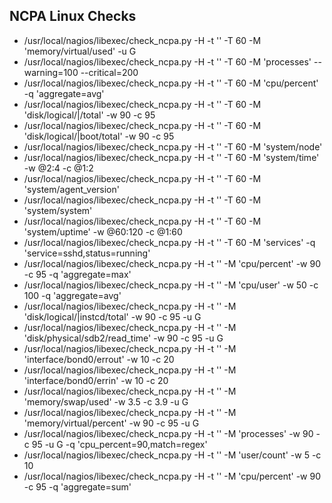 ## NCPA Linux Checks ##
- /usr/local/nagios/libexec/check_ncpa.py -H <HOSTADDRESS> -t '<your token>' -T 60 -M 'memory/virtual/used' -u G
- /usr/local/nagios/libexec/check_ncpa.py -H <HOSTADDRESS> -t '<your token>' -T 60 -M 'processes' --warning=100 --critical=200
- /usr/local/nagios/libexec/check_ncpa.py -H <HOSTADDRESS> -t '<your token>' -T 60 -M 'cpu/percent' -q 'aggregate=avg'
- /usr/local/nagios/libexec/check_ncpa.py -H <HOSTADDRESS> -t '<your token>' -T 60 -M 'disk/logical/|/total' -w 90 -c 95
- /usr/local/nagios/libexec/check_ncpa.py -H <HOSTADDRESS> -t '<your token>' -T 60 -M 'disk/logical/|boot/total' -w 90 -c 95
- /usr/local/nagios/libexec/check_ncpa.py -H <HOSTADDRESS> -t '<your token>' -T 60 -M 'system/node'
- /usr/local/nagios/libexec/check_ncpa.py -H <HOSTADDRESS> -t '<your token>' -T 60 -M 'system/time' -w @2:4 -c @1:2
- /usr/local/nagios/libexec/check_ncpa.py -H <HOSTADDRESS> -t '<your token>' -T 60 -M 'system/agent_version'
- /usr/local/nagios/libexec/check_ncpa.py -H <HOSTADDRESS> -t '<your token>' -T 60 -M 'system/system'
- /usr/local/nagios/libexec/check_ncpa.py -H <HOSTADDRESS> -t '<your token>' -T 60 -M 'system/uptime' -w @60:120 -c @1:60
- /usr/local/nagios/libexec/check_ncpa.py -H <HOSTADDRESS> -t '<your token>' -T 60 -M 'services' -q 'service=sshd,status=running'
- /usr/local/nagios/libexec/check_ncpa.py -H <HOSTADDRESS> -t '<your token>' -M 'cpu/percent' -w 90 -c 95 -q 'aggregate=max'
- /usr/local/nagios/libexec/check_ncpa.py -H <HOSTADDRESS> -t '<your token>' -M 'cpu/user' -w 50 -c 100 -q 'aggregate=avg'
- /usr/local/nagios/libexec/check_ncpa.py -H <HOSTADDRESS> -t '<your token>' -M 'disk/logical/|instcd/total' -w 90 -c 95 -u G
- /usr/local/nagios/libexec/check_ncpa.py -H <HOSTADDRESS> -t '<your token>' -M 'disk/physical/sdb2/read_time' -w 90 -c 95 -u G
- /usr/local/nagios/libexec/check_ncpa.py -H <HOSTADDRESS> -t '<your token>' -M 'interface/bond0/errout' -w 10 -c 20
- /usr/local/nagios/libexec/check_ncpa.py -H <HOSTADDRESS> -t '<your token>' -M 'interface/bond0/errin' -w 10 -c 20
- /usr/local/nagios/libexec/check_ncpa.py -H <HOSTADDRESS> -t '<your token>' -M 'memory/swap/used' -w 3.5 -c 3.9 -u G
- /usr/local/nagios/libexec/check_ncpa.py -H <HOSTADDRESS> -t '<your token>' -M 'memory/virtual/percent' -w 90 -c 95 -u G
- /usr/local/nagios/libexec/check_ncpa.py -H <HOSTADDRESS> -t '<your token>' -M 'processes' -w 90 -c 95 -u G -q 'cpu_percent=90,match=regex'
- /usr/local/nagios/libexec/check_ncpa.py -H <HOSTADDRESS> -t '<your token>' -M 'user/count' -w 5 -c 10
- /usr/local/nagios/libexec/check_ncpa.py -H <HOSTADDRESS> -t '<your token>' -M 'cpu/percent' -w 90 -c 95 -q 'aggregate=sum'
